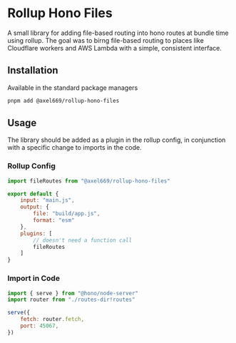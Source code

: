 # Rollup Hono Files
A small library for adding file-based routing into hono routes at bundle time
using rollup. The goal was to birng file-based routing to places like Cloudflare
workers and AWS Lambda with a simple, consistent interface.

## Installation
Available in the standard package managers
```bash
pnpm add @axel669/rollup-hono-files
```

## Usage
The library should be added as a plugin in the rollup config, in conjunction
with a specific change to imports in the code.

### Rollup Config
```js
import fileRoutes from "@axel669/rollup-hono-files"

export default {
    input: "main.js",
    output: {
        file: "build/app.js",
        format: "esm"
    },
    plugins: [
        // doesn't need a function call
        fileRoutes
    ]
}
```

### Import in Code
```js
import { serve } from "@hono/node-server"
import router from "./routes-dir!routes"

serve({
    fetch: router.fetch,
    port: 45067,
})
```
